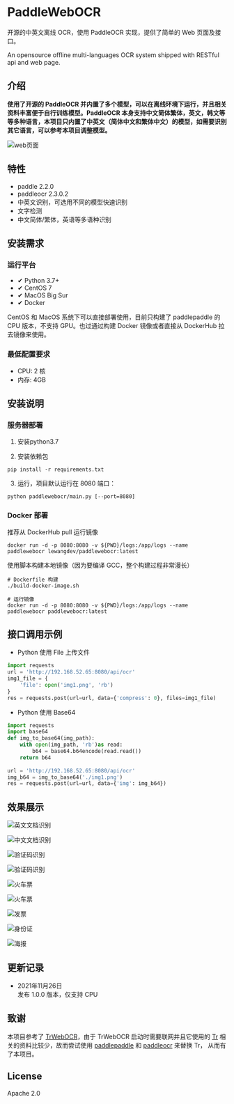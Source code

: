 # PaddleWebOCR

开源的中英文离线 OCR，使用 PaddleOCR 实现，提供了简单的 Web 页面及接口。

An opensource offline multi-languages OCR system shipped with RESTful api and web page.

## 介绍

**使用了开源的 PaddleOCR 并内置了多个模型，可以在离线环境下运行，并且相关资料丰富便于自行训练模型。PaddleOCR 本身支持中文简体繁体，英文，韩文等等多种语言，本项目只内置了中英文（简体中文和繁体中文）的模型，如需要识别其它语言，可以参考本项目调整模型。**


![web页面](https://github.com/lewangdev/PaddleWebOCR/blob/main/images/webui.png?raw=true)  


## 特性

* paddle 2.2.0
* paddleocr 2.3.0.2
* 中英文识别，可选用不同的模型快速识别
* 文字检测
* 中文简体/繁体，英语等多语种识别

## 安装需求  
 
### 运行平台  

* ✔ Python 3.7+  
* ✔ CentOS 7   
* ✔ MacOS Big Sur 
* ✔ Docker   

CentOS 和 MacOS 系统下可以直接部署使用，目前只构建了 paddlepaddle 的 CPU 版本，不支持 GPU。也过通过构建 Docker 镜像或者直接从 DockerHub 拉去镜像来使用。

### 最低配置要求  

* CPU:    2 核  
* 内存:    4GB  

## 安装说明  

### 服务器部署

1. 安装python3.7  
    
2. 安装依赖包  

``` shell script
pip install -r requirements.txt
```  

3. 运行，项目默认运行在 8080 端口：  

``` shell script
python paddlewebocr/main.py [--port=8080]
```

### Docker 部署  


推荐从 DockerHub pull 运行镜像

```shell script
docker run -d -p 8080:8080 -v ${PWD}/logs:/app/logs --name paddlewebocr lewangdev/paddlewebocr:latest
```  

使用脚本构建本地镜像（因为要编译 GCC，整个构建过程非常漫长）

```shell script
# Dockerfile 构建
./build-docker-image.sh

# 运行镜像
docker run -d -p 8080:8080 -v ${PWD}/logs:/app/logs --name paddlewebocr paddlewebocr:latest 
```  
  

## 接口调用示例  

* Python 使用 File 上传文件  

``` python
import requests
url = 'http://192.168.52.65:8080/api/ocr'
img1_file = {
    'file': open('img1.png', 'rb')
}
res = requests.post(url=url, data={'compress': 0}, files=img1_file)
```  

* Python 使用 Base64  

``` python
import requests
import base64
def img_to_base64(img_path):
    with open(img_path, 'rb')as read:
        b64 = base64.b64encode(read.read())
    return b64
    
url = 'http://192.168.52.65:8080/api/ocr'
img_b64 = img_to_base64('./img1.png')
res = requests.post(url=url, data={'img': img_b64})
```

## 效果展示  

![英文文档识别](https://github.com/lewangdev/PaddleWebOCR/blob/main/images/doc-1.png?raw=true)  

![中文文档识别](https://github.com/lewangdev/PaddleWebOCR/blob/main/images/doc-2.png?raw=true)  

![验证码识别](https://github.com/lewangdev/PaddleWebOCR/blob/main/images/verifycode-1.png?raw=true)

![验证码识别](https://github.com/lewangdev/PaddleWebOCR/blob/main/images/verifycode-2.png?raw=true)

![火车票](https://github.com/lewangdev/PaddleWebOCR/blob/main/images/train-ticket-1.png?raw=true)

![火车票](https://github.com/lewangdev/PaddleWebOCR/blob/main/images/train-ticket-2.png?raw=true)

![发票](https://github.com/lewangdev/PaddleWebOCR/blob/main/images/fapiao-1.png?raw=true)

![身份证](https://github.com/lewangdev/PaddleWebOCR/blob/main/images/idcard-1.png?raw=true)

![海报](https://github.com/lewangdev/PaddleWebOCR/blob/main/images/haibao-1.png?raw=true)

## 更新记录  

* 2021年11月26日  
    发布 1.0.0 版本，仅支持 CPU


## 致谢

本项目参考了 [TrWebOCR](https://github.com/alisen39/TrWebOCR)，由于 TrWebOCR 启动时需要联网并且它使用的 [Tr](https://github.com/myhub/tr) 相关的资料比较少，故而尝试使用 [paddlepaddle](https://github.com/PaddlePaddle/Paddle) 和 [paddleocr](https://github.com/PaddlePaddle/PaddleOCR) 来替换 Tr， 从而有了本项目。


## License  

Apache 2.0
